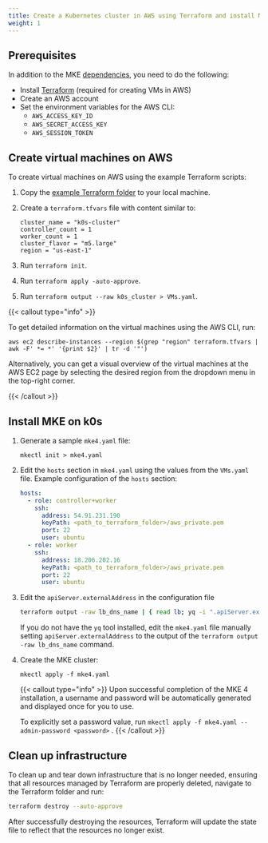```yaml
---
title: Create a Kubernetes cluster in AWS using Terraform and install MKE
weight: 1
---
```


## Prerequisites

In addition to the MKE [dependencies](../../getting-started/install-MKE-CLI.md),
you need to do the following:

- Install [Terraform](https://developer.hashicorp.com/terraform/tutorials/aws-get-started/install-cli)
  (required for creating VMs in AWS)
- Create an AWS account
- Set the environment variables for the AWS CLI:
  - `AWS_ACCESS_KEY_ID`
  - `AWS_SECRET_ACCESS_KEY`
  - `AWS_SESSION_TOKEN`

## Create virtual machines on AWS

To create virtual machines on AWS using the example Terraform scripts:

1. Copy the [example Terraform folder](./terraform) to your local machine.
2. Create a `terraform.tfvars` file with content similar to:

   ```
   cluster_name = "k0s-cluster"
   controller_count = 1
   worker_count = 1
   cluster_flavor = "m5.large"
   region = "us-east-1"
   ```

3. Run `terraform init`.
4. Run `terraform apply -auto-approve`.
5. Run `terraform output --raw k0s_cluster > VMs.yaml`.

{{< callout type="info" >}}

To get detailed information on the virtual machines using the AWS CLI, run:

```shell
aws ec2 describe-instances --region $(grep "region" terraform.tfvars | awk -F' *= *' '{print $2}' | tr -d '"')
```

Alternatively, you can get a visual overview of the virtual machines at the AWS EC2 page
by selecting the desired region from the dropdown menu in the top-right corner.

{{< /callout >}}

## Install MKE on k0s

1. Generate a sample `mke4.yaml` file:

   ```shell
   mkectl init > mke4.yaml
   ```

2. Edit the `hosts` section in `mke4.yaml` using the values from the `VMs.yaml`
   file. Example configuration of the `hosts` section:

   ```yaml
   hosts:
     - role: controller+worker
       ssh:
         address: 54.91.231.190
         keyPath: <path_to_terraform_folder>/aws_private.pem
         port: 22
         user: ubuntu
     - role: worker
       ssh:
         address: 18.206.202.16
         keyPath: <path_to_terraform_folder>/aws_private.pem
         port: 22
         user: ubuntu
   ```

3. Edit the `apiServer.externalAddress` in the configuration file

    ```sh
    terraform output -raw lb_dns_name | { read lb; yq -i ".apiServer.externalAddress = \"$lb\"" mke4.yaml; }
    ```
    
    If you do not have the `yq` tool installed, edit the `mke4.yaml` file manually
    setting `apiServer.externalAddress` to the output of the `terraform output -raw lb_dns_name` command.

4. Create the MKE cluster:

   ```shell
   mkectl apply -f mke4.yaml
   ```
   {{< callout type="info" >}}
   Upon successful completion of the MKE 4 installation, a username and password
   will be automatically generated and displayed once for you to use.
  
   To explicitly set a password value, run `mkectl apply -f mke4.yaml --admin-password <password>` .
   {{< /callout >}}

## Clean up infrastructure

To clean up and tear down infrastructure that is no longer needed, ensuring that all resources
managed by Terraform are properly deleted, navigate to the Terraform folder and run:

``` bash
terraform destroy --auto-approve
```

After successfully destroying the resources, Terraform will update the state file
to reflect that the resources no longer exist.
